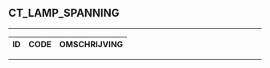 ## CT_LAMP_SPANNING

***

|ID                              	|CODE          	|OMSCHRIJVING|
|------                          	|----          	|-----    |


***
